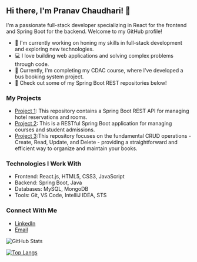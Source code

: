 ## Hi there, I'm Pranav Chaudhari! 👋

I'm a passionate full-stack developer specializing in React for the frontend and Spring Boot for the backend. Welcome to my GitHub profile!

- 🌱 I'm currently working on honing my skills in full-stack development and exploring new technologies.
- 💻 I love building web applications and solving complex problems through code.
- 🚀 Currently, I'm completing my CDAC course, where I've developed a bus booking system project.
- 🔗 Check out some of my Spring Boot REST repositories below!

### My Projects

- [Project 1](https://github.com/pranavchaudhari571/Hotel-Management-Using-Spring-boot-REST): This repository contains a Spring Boot REST API for managing hotel reservations and rooms.
- [Project 2](https://github.com/pranavchaudhari571/Admission_Management_CRUD): This is a RESTful Spring Boot application for managing courses and student admissions.
- [Project 3](https://github.com/pranavchaudhari571/Book_Management_Sys):This repository focuses on the fundamental CRUD operations - Create, Read, Update, and Delete - providing a straightforward and efficient way to organize and maintain your books.
### Technologies I Work With

- Frontend: React.js, HTML5, CSS3, JavaScript
- Backend: Spring Boot, Java
- Databases: MySQL, MongoDB
- Tools: Git, VS Code, IntelliJ IDEA, STS

### Connect With Me

- [LinkedIn](https://www.linkedin.com/in/pranav-chaudhari-690ba2190/)
- [Email](mailto:pranav.chaudhari571@gmail.com)

![GitHub Stats](https://github-readme-stats.vercel.app/api?username=pranavchaudhari571&show_icons=true)

[![Top Langs](https://github-readme-stats.vercel.app/api/top-langs/?username=pranavchaudhari571&layout=compact)](https://github.com/pranavchaudhari571)
